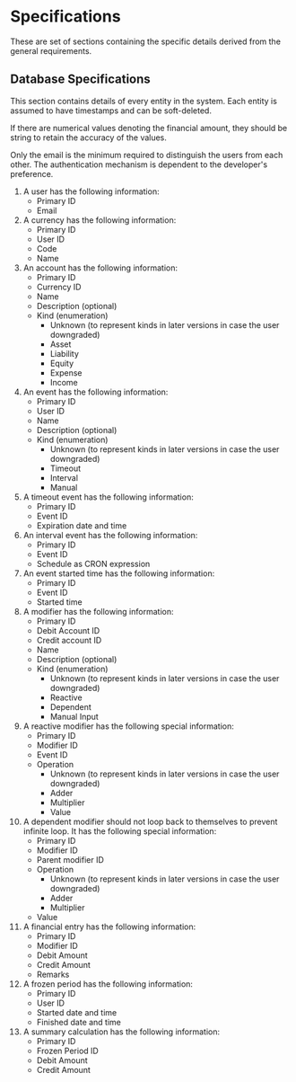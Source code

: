 # Specifications
These are set of sections containing the specific details derived from the general requirements.

## Database Specifications
This section contains details of every entity in the system. Each entity is assumed to have
timestamps and can be soft-deleted.

If there are numerical values denoting the financial amount, they should be string to retain the
accuracy of the values.

Only the email is the minimum required to distinguish the users from each other. The authentication
mechanism is dependent to the developer's preference.

1. A user has the following information:
   - Primary ID
   - Email
2. A currency has the following information:
   - Primary ID
   - User ID
   - Code
   - Name
3. An account has the following information:
   - Primary ID
   - Currency ID
   - Name
   - Description (optional)
   - Kind (enumeration)
     - Unknown (to represent kinds in later versions in case the user downgraded)
     - Asset
     - Liability
     - Equity
     - Expense
     - Income
4. An event has the following information:
   - Primary ID
   - User ID
   - Name
   - Description (optional)
   - Kind (enumeration)
     - Unknown (to represent kinds in later versions in case the user downgraded)
     - Timeout
     - Interval
     - Manual
5. A timeout event has the following information:
   - Primary ID
   - Event ID
   - Expiration date and time
6. An interval event has the following information:
   - Primary ID
   - Event ID
   - Schedule as CRON expression
7. An event started time has the following information:
   - Primary ID
   - Event ID
   - Started time
8. A modifier has the following information:
   - Primary ID
   - Debit Account ID
   - Credit account ID
   - Name
   - Description (optional)
   - Kind (enumeration)
     - Unknown (to represent kinds in later versions in case the user downgraded)
     - Reactive
     - Dependent
     - Manual Input
9. A reactive modifier has the following special information:
   - Primary ID
   - Modifier ID
   - Event ID
   - Operation
     - Unknown (to represent kinds in later versions in case the user downgraded)
     - Adder
     - Multiplier
     - Value
10. A dependent modifier should not loop back to themselves to prevent infinite loop. It has the
    following special information:
    - Primary ID
    - Modifier ID
    - Parent modifier ID
    - Operation
      - Unknown (to represent kinds in later versions in case the user downgraded)
      - Adder
      - Multiplier
    - Value
11. A financial entry has the following information:
    - Primary ID
    - Modifier ID
    - Debit Amount
    - Credit Amount
    - Remarks
12. A frozen period has the following information:
    - Primary ID
    - User ID
    - Started date and time
    - Finished date and time
13. A summary calculation has the following information:
    - Primary ID
    - Frozen Period ID
    - Debit Amount
    - Credit Amount
